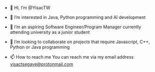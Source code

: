 - 👋 Hi, I’m @YisacTW
- 👀 I’m interested in Java, Python programming and AI development
- 🌱 I’m an aspiring Software Engineer/Program Manager currently attending university as a junior student
- 💞️ I’m looking to collaborate on projects that require Javascript, C++, Python or Java programming

- 📫 How to reach me You can reach me via my email address yisactsegaye@protonmail.com

<!---
YisacTW/YisacTW is a ✨ special ✨ repository because its `README.md` (this file) appears on your GitHub profile.
You can click the Preview link to take a look at your changes.
--->
